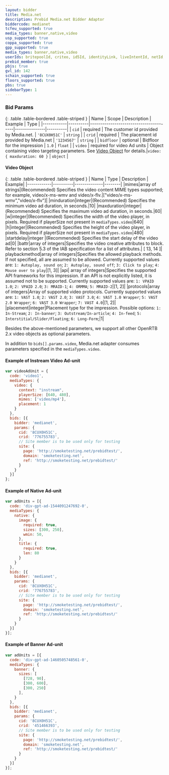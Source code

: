 ```yaml
---
layout: bidder
title: Media.net
description: Prebid Media.net Bidder Adaptor
biddercode: medianet
tcfeu_supported: true
media_types: banner,native,video
usp_supported: true
coppa_supported: true
gpp_supported: true
media_types: banner,native,video
userIds: britepoolId, criteo, id5Id, identityLink, liveIntentId, netId, parrableId, pubCommonId, unifiedId
prebid_member: true
pbjs: true
gvl_id: 142
schain_supported: true
floors_supported: true
pbs: true
sidebarType: 1
---
```


### Bid Params

{: .table .table-bordered .table-striped }
| Name       | Scope    | Description                            | Example       | Type     |
|------------|----------|----------------------------------------|---------------|----------|
| `cid`      | required | The customer id provided by Media.net. | `'8CUX0H51C'` | `string` |
| `crid`     | required | The placement id provided by Media.net | `'1234567'`   | `string` |
| `bidfloor` | optional | Bidfloor for the impression          | `1.0`         | `float`  |
| `video`    | required for video Ad units | Object containing video targeting parameters.  See [Video Object](#media.net-video-object) for details.|`video: { maxduration: 60 }`         | `object`  |

<a name="media.net-video-object"></a>

#### Video Object

{: .table .table-bordered .table-striped }
| Name       | Type    | Description   | Example|
|------------|----------|--------------|--------|
|mimes|array of strings|(Recommended) Specifies the video content MIME types supported; for example, video/x-ms-wmv and video/x-flv.|["video/x-ms-wmv","video/x-flv"]|
|minduration|integer|(Recommended) Specifies the minimum video ad duration, in seconds.|10|
|maxduration|integer|(Recommended) Specifies the maximum video ad duration, in seconds.|60|
|w|integer|(Recommended) Specifies the width of the video player, in pixels. Required if playerSize not present in `mediaTypes.video`|640|
|h|integer|(Recommended) Specifies the height of the video player, in pixels. Required if playerSize not present in `mediaTypes.video`|480|
|startdelay|integer |(Recommended) Specifies the start delay of the video ad|0|
|battr|array of integers|Specifies the video creative attributes to block. Refer to section 5.3 of the IAB specification for a list of attributes.| [ 13, 14 ]|
playbackmethod|array of integers|Specifies the allowed playback methods. If not specified, all are assumed to be allowed. Currently supported values are: `1: Autoplay, sound on`; `2: Autoplay, sound off`; `3: Click to play`; `4: Mouse over to play`|[1, 3]|
|api| array of integers|Specifies the supported API frameworks for this impression. If an API is not explicitly listed, it is assumed not to be supported. Currently supported values are: `1: VPAID 1.0`; `2: VPAID 2.0`; `3: MRAID-1`; `4: ORMMA`; `5: MRAID-2`|[1, 2]|
|protocols|array of integers|Array of supported video protocols. Currently supported values are: `1: VAST 1.0`; `2: VAST 2.0`; `3: VAST 3.0`; `4: VAST 1.0 Wrapper`; `5: VAST 2.0 Wrapper`; `6: VAST 3.0 Wrapper`; `7: VAST 4.0`|[1, 2]|
|placement|integer|Placement type for the impression. Possible options: `1: In-Stream`; `2: In-banner`; `3: Outstream/In-article`; `4: In-feed`; `5: Interstitial/Slider/Floating`; `6: Long-Form`;|1|

Besides the above-mentioned parameters, we support all other OpenRTB 2.x video objects as optional parameters.

In addition to `bids[].params.video`, Media.net adapter consumes parameters specified in the `mediaTypes.video`.

#### Example of Instream Video Ad-unit

```javascript
var videoAdUnit = {
  code: 'video1',
  mediaTypes: {
    video: {
      context: "instream",
      playerSize: [640, 480],
      mimes: ['video/mp4'],
      placement: 1
    }
  },
  bids: [{
    bidder: 'medianet',
    params: {
      cid: '8CUX0H51C',
      crid: '776755783',  
      // Site member is to be used only for testing
      site: {
        page: 'http://smoketesting.net/prebidtest/',
        domain: 'smoketesting.net',
        ref: 'http://smoketesting.net/prebidtest/'
      }
    }
  }]
};
```

#### Example of Native Ad-unit

```javascript
var adUnits = [{
  code: 'div-gpt-ad-1544091247692-0',
  mediaTypes: {
    native: {
      image: {
        required: true,
        sizes: [300, 250],
        wmin: 50,
      },
      title: {
        required: true,
        len: 80
      }
    }
  },
  bids: [{
    bidder: 'medianet',
    params: {
      cid: '8CUX0H51C',
      crid: '776755783',
      // Site member is to be used only for testing
      site: {
        page: 'http://smoketesting.net/prebidtest/',
        domain: 'smoketesting.net',
        ref: 'http://smoketesting.net/prebidtest/'
      }
    }
  }]
}];
```

#### Example of Banner Ad-unit

```javascript
var adUnits = [{
  code: 'div-gpt-ad-1460505748561-0',
  mediaTypes: {
    banner: {
      sizes: [
        [728, 90],
        [300, 600],
        [300, 250]
      ],
    }
  },
  bids: [{
    bidder: 'medianet',
    params: {
      cid: '8CUX0H51C',
      crid: '451466393',
      // Site member is to be used only for testing
      site: {
        page: 'http://smoketesting.net/prebidtest/',
        domain: 'smoketesting.net',
        ref: 'http://smoketesting.net/prebidtest/'
      }
    }
  }]
}];
```
